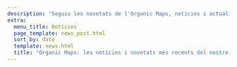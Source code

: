 ```yaml
---
description: "Seguiu les novetats de l'Organic Maps, notícies i actualitzacions del nostre equip"
extra:
  menu_title: Notícies
  page_template: news_post.html
  sort_by: date
  template: news.html
  title: "Organic Maps: les notícies i novetats més recents del nostre equip"
---
```

